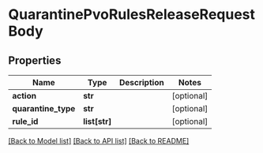 # QuarantinePvoRulesReleaseRequestBody

## Properties
Name | Type | Description | Notes
------------ | ------------- | ------------- | -------------
**action** | **str** |  | [optional] 
**quarantine_type** | **str** |  | [optional] 
**rule_id** | **list[str]** |  | [optional] 

[[Back to Model list]](../README.md#documentation-for-models) [[Back to API list]](../README.md#documentation-for-api-endpoints) [[Back to README]](../README.md)

